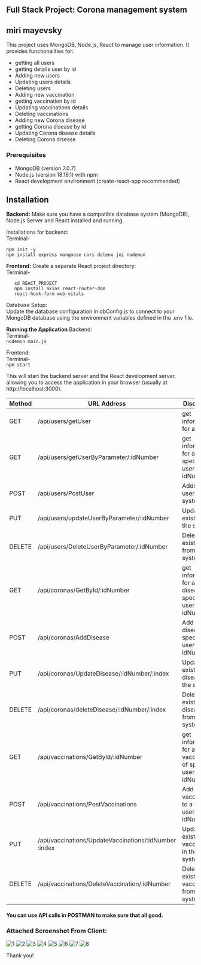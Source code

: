## Full Stack Project: Corona management system 

## miri mayevsky

This project uses MongoDB, Node.js, React to manage user information. It provides functionalities for:
- getting all users
- getting details user by id
- Adding new users
- Updating users details
- Deleting users
- Adding new vaccination  
- getting vaccination by id
- Updating vaccinations details
- Deleting vaccinations
- Adding new Corona disease  
- getting Corona disease by id
- Updating Corona disease details
- Deleting Corona disease

### Prerequisites

- MongoDB (version 7.0.7)
- Node.js (version 18.16.1) with npm
- React development environment (create-react-app recommended)

## Installation

**Backend:**
Make sure you have a compatible database system (MongoDB), Node.js Server and React installed and running.

Installations for backend:\
Terminal- 
   ``` cd NODE_PROJECT
   npm init -y
 npm install express mongoose cors dotenv joi nodemon
```

**Frontend:**
Create a separate React project directory:\
Terminal-
```npx create-react-app REACT_PROJECT
   cd REACT_PROJECT
   npm install axios react-router-dom 
   react-hook-form web-vitals
```

Database Setup:\
Update the database configuration in dbConfig.js to connect to your MongoDB database using the environment variables defined in the .env file.

**Running the Application**
Backend:\
Terminal-\
`nodemon main.js`

Frontend:\
Terminal-\
`npm start`

This will start the backend server and the React development server, allowing you to access the application in your browser (usually at http://localhost:3000).


| Method | URL Address | Discreption |
|---|---|---|
| GET | /api/users/getUser | get information for all users|
| GET | /api/users/getUserByParameter/:idNumber | get information for a specific user by their idNumber |
| POST | /api/users/PostUser | Adds a new user to the system |
| PUT | /api/users/updateUserByParameter/:idNumber | Update an exist user in the system |
| DELETE | /api/users/DeleteUserByParameter/:idNumber | Delete an exist user from the system |
| GET | /api/coronas/GetById/:idNumber | get information for a corona diseases of specific user by their idNumber |
| POST | /api/coronas/AddDisease |Add corona disease to a specific user by their idNumber |
| PUT | /api/coronas/UpdateDisease/:idNumber/:index | Update an exist corona disease in the system |
| DELETE | /api/coronas/deleteDisease/:idNumber/:index | Delete an exist corona disease from the system |
| GET | /api/vaccinations/GetById/:idNumber | get information for a vaccinations of specific user by their idNumber |
| POST | /api/vaccinations/PostVaccinations | Add vaccinations to a specific user by their idNumber  |
| PUT | /api/vaccinations/UpdateVaccinations/:idNumber :index | Update an exist vaccinations in the system |
| DELETE | /api/vaccinations/DeleteVaccination/:idNumber | Delete an exist vaccinations from the system |


#### You can use API calls in POSTMAN to make sure that all good.

### Attached Screenshot From Client: 
![1](./Screenshots/1.png)
![2](./Screenshots/2.png)
![3](./Screenshots/3.png)
![4](./Screenshots/4.png)
![5](./Screenshots/5.png)
![6](./Screenshots/6.png)
![7](./Screenshots/7.png)
![8](./Screenshots/8.png)



Thank you!
